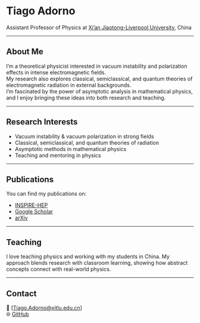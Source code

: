 # Tiago Adorno

Assistant Professor of Physics at [Xi’an Jiaotong-Liverpool University](https://www.xjtlu.edu.cn/en), China  

---

## About Me  
I’m a theoretical physicist interested in vacuum instability and polarization effects in intense electromagnetic fields.  
My research also explores classical, semiclassical, and quantum theories of electromagnetic radiation in external backgrounds.  
I’m fascinated by the power of asymptotic analysis in mathematical physics, and I enjoy bringing these ideas into both research and teaching.  

---

## Research Interests  
- Vacuum instability & vacuum polarization in strong fields  
- Classical, semiclassical, and quantum theories of radiation  
- Asymptotic methods in mathematical physics  
- Teaching and mentoring in physics  

---

## Publications  
You can find my publications on:  
- [INSPIRE-HEP](https://inspirehep.net/)  
- [Google Scholar](https://scholar.google.com/)  
- [arXiv](https://arxiv.org/)  

---

## Teaching  
I love teaching physics and working with my students in China. My approach blends research with classroom learning, showing how abstract concepts connect with real-world physics.  

---

## Contact  
📧 [Tiago.Adorno@xjtlu.edu.cn]  
🌐 [GitHub](https://github.com/tadornohep)  
